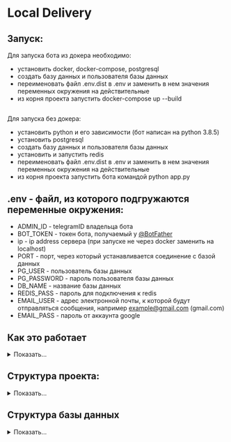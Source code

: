 # Local Delivery 

## Запуск:

Для запуска бота из докера необходимо:

- установить docker, docker-compose, postgresql
- создать базу данных и пользователя базы данных
- переименовать файл .env.dist в .env и заменить в нем значения переменных окружения на действительные 
- из корня проекта запустить docker-compose up --build
## 
Для запуска без докера:

- установить python и его зависимости (бот написан на python 3.8.5)
- установить postgresql
- создать базу данных и пользователя базы данных
- установить и запустить redis
- переименовать файл .env.dist в .env и заменить в нем значения переменных окружения на действительные
- из корня проекта запустить бота командой python app.py


## .env - файл, из которого подгружаются переменные окружения:
 
- ADMIN_ID - telegramID владельца бота 
- BOT_TOKEN - токен бота, получаемый у [@BotFather](t.me/BotFather)
- ip - ip address сервера (при запуске не через docker заменить на localhost)
- PORT - порт, через который устанавливается соединение с базой данных
- PG_USER - пользователь базы данных
- PG_PASSWORD - пароль пользователя базы данных
- DB_NAME - название базы данных
- REDIS_PASS - пароль для подключения к redis
- EMAIL_USER - адрес электронной почты, к которой будут отправляться сообщения, например example@gmail.com (gmail.com)
- EMAIL_PASS - пароль от аккаунта google 


## Как это работает

<details>
<summary>Показать...</summary>

- [Первый запуск](https://vk.com/video-191823878_456239022)
- [Как сделать заказ](https://vk.com/video-191823878_456239017)
- [Продавцы](https://vk.com/video-191823878_456239023)
- [Курьеры](https://vk.com/video-191823878_456239021)
- [Курьеры оптовых заказов](https://vk.com/video-191823878_456239024)
- [Админ локации](https://vk.com/video-191823878_456239018)
- [Изменение цены в локации](https://vk.com/video-191823878_456239019)

</details>


## Структура проекта:
<details>
<summary>Показать...</summary>

- `data` - данные
    - `config.py`  - подгружает переменные из виртуального окружения и записывает их в константы<br>
- `filters` - фильтры для `обработчиков событий в боте` (далее `хэндлеры`)
    - `users_filters.py` - все фильтры, используемые в хэндлерах 
- `handlers` - все хэндлеры, используемые в боте (в порядке очереди)

    - `errors` - хэндлеры ошибок
        - `error_handler.py` - отлов некоторых ошибок
    - `inline` - хэндлеры inline режима бота
        - `share.py` - отправка приглашения другу через inline mode
    - `admin` - хэндлеры действий `администраторов` (будет редактироваться, наверно)
        - `admin_edit_delivery.py` - изменение цены оптовых товаров
        - `admin_stock` - убирираем / возвращаем категории, товары и оптовые товары из меню 
        - `admin.py` - очень много обработчиков (будет редактироваться, наверно)
        - `admin_delivery_orders.py` - обработка `администратором` оптовых закаов
        - `admin_statistics.py` - получение статистики
        - `admin_delivery_statistics.py` - получение статистики по оптовым заказам  
    - `commands` - хэндлеры команд и те, которые должны перехватываться одними из первых
        - `cancel_order.py` - ответ забаненым, отмена заказа до его отправки, кнопки отмены 
        - `admin_commands.py` - команды `администаторов` (возможно, не все)
        - `first.py` - перехват пользователей без локаций или объектов доставки  
        - `help.py` - обработчики команды /help 
        - `start.py` - регистрация в боте 
        - `seller_admin_commands.py` - команды `администраторов локаций` (возможно, не все) 
        - `sellers_commands.py` - команды `продавцов` (возможно, не все)
        - `courier_commands.py` - команды `курьеров` (возможно, не все)
        - `commands.py` - команды `покупателей` (не все)
        - `delivery_couriers_commands.py` - команды `курьеров отптовых заказов`
    - `seller_admin` - хэндлеры действий `администраторов локаций`
        - `seller_admins.py` - хэндлеры для `администраторов локаций`
        - `seller_admin_delivery_orders.py` - работа с оптовыми заказами (оформление / изменение / отмена)
        - `seller_admin_statistics.py` - получение статистики 
        - `edit_item_price_in_location.py` - изменение цены товара в локации 
    - `sellers` - хэндлеры действий `продавцов`
        - `sellers_unaccepted_orders.py` - обработка непринятых заказов
        - `sellers_active_orders.py` - обработка принятых и не готовых заказов 
        - `sellers_confirm_delivery.py` - подтверждение выдачи товара (самовывоз)
        - `sellers_bonus_orders.py` - работа с бонусными заказами (принятие / отмена / выдача)
    - `couriers` - хэндлеры действий `курьеров`
        - `couriers.py` - работа с заказами (отмена / доставка)
    - `delivery_couriers` - хэндлеры действий `курьеров оптовых заказов`
        - `delivery_courier.py` принятие / отклонение / доставка оптовых заказов
    - `users` - хэндлеры действий `клиентов` и другие
        - `cart.py` - отмена заказа, удаление товаров из корзины
        - `paginations.py` - хэндлеры кнопок пагинации 
        - `bonuses.py` - бонусные заказы
        - `profile.py` - работа с профилем 
        - `back.py` - кнопки назад при заказе 
        - `menu.py` - заказы + отзывы 
        - `echo.py` - обработка всего останого 
- `keyboards` - клавиатуры, используемые в боте
    - `default` - основные клавиатуры
        - `menu.py` - клавиатура основного меню 
    - `inline` - клавиатуры, привязанные к сообщениям бота
        - `callback_datas.py` - данные, передаваемые в callback
        - `inline_keyboards.py` - inline клавиатуры 
        -  `statistics_keyboards.py` - inline клавиатуры, для получения статистики 
- `middlewares` - промежуточные слои
    - `throttling.py` - антиспам
- `states` - состояния FSM 
    - `admin_state.py` - состояния для хэндлеров администраторов 
    - `bonus_state.py` - состояния для хэндлеров бонусных заказов 
    - `menu_states.py` - состояния для хэндлеров заказа 
    - `profile_states.py` - состояния для хэндлеров профиля
    - `seller_admin_states.py` - состояния для хэндлеров администраторов локаций
    - `sellers_states.py` - состояния для хэндлеров продавцов 
- `statistics` - директория для временного хранения файлов со статистикой перед отправкой
- `utils` - вспомогательные утилиты
    - `db_api` - модуль для работы с базами данных 
        - `postgresql.py` - класс базы данных
    - `misc` - разное
        - `logging.py` - настройка логов
        - `throttling.py` - декоратор для антиспама 
    - `check_states.py` - дополнительные действия при некоторых состояниях FSM
    - `emoji.py` - используемые в боте эмоджи
    - `get_price.py` - работа со словарями цен
    - `notify_admins.py` - сообщения `администратору` о запуске бота
    - `pagination.py` - алгоритм пагинации в клавиатурах
    - `product_list.py` - списки с `товарами`
    - `send_messages.py` - формирование и отправка некоторых сообщений
    - `set_bot_commands.py` - команды, показываемые всем в боте
    - `statistics.py` - работа со статистикой
    - `temp_orders_list.py` - формирование некоторых сообщений перед отправкой
    - `test.py` - алгоритм для заполнения базы данных тестовыми значениями (старая версия. не актуально)
- `.env (.env.dist)` - хранение переменных окружения
- `app.py` - запуск бота (устанавка filters, middlewares, команд, создание структуры базы данных)
- `loader.py` - инициализация бота, базы данных, временного хранилища данных
- `Dockerfile` - настройки для docker
- `docker-compose.yml` - настройки для контейнеров с ботом и redis 
- `requirements.txt` - используемые библиотеки и их зависимости
- `README.md`
- `.gitignore`
</details>



## Структура базы данных 

<details>
<summary>Показать...</summary>

- дополняется

</details>



 


